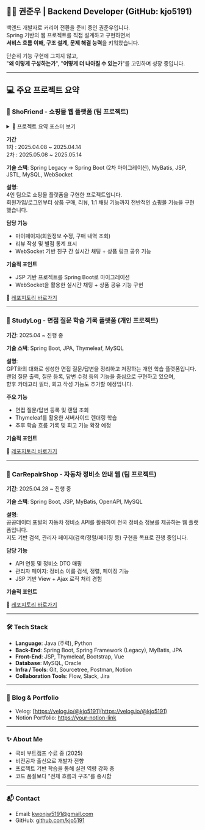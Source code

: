 ## 👨‍💻 권준우 | Backend Developer (GitHub: kjo5191)

백엔드 개발자로 커리어 전환을 준비 중인 권준우입니다.  
Spring 기반의 웹 프로젝트를 직접 설계하고 구현하면서  
**서비스 흐름 이해, 구조 설계, 문제 해결 능력**을 키워왔습니다.

단순히 기능 구현에 그치지 않고,  
"**왜 이렇게 구성하는가**", "**어떻게 더 나아질 수 있는가**"를 고민하며 성장 중입니다.  

---
  

## 💻 주요 프로젝트 요약

### 🛒 ShoFriend - 쇼핑몰 웹 플랫폼 (팀 프로젝트)

<details>
<summary>📌 프로젝트 요약 포스터 보기</summary>

![ShoFriend 포스터](./shofriend_poster.png)

</details>


**기간**  
1차 : 2025.04.08 ~ 2025.04.14  
2차 : 2025.05.08 ~ 2025.05.14  
          
**기술 스택**: Spring Legacy → Spring Boot (2차 마이그레이션), MyBatis, JSP, JSTL, MySQL, WebSocket

**설명**:  
4인 팀으로 쇼핑몰 플랫폼을 구현한 프로젝트입니다.  
회원가입/로그인부터 상품 구매, 리뷰, 1:1 채팅 기능까지 전반적인 쇼핑몰 기능을 구현했습니다.

**담당 기능**
- 마이페이지(회원정보 수정, 구매 내역 조회)
- 리뷰 작성 및 별점 통계 표시
- WebSocket 기반 친구 간 실시간 채팅 + 상품 링크 공유 기능  

**기술적 포인트**
- JSP 기반 프로젝트를 Spring Boot로 마이그레이션
- WebSocket을 활용한 실시간 채팅 + 상품 공유 기능 구현  

🔗 [레포지토리 바로가기](https://github.com/kjo5191/Project_ShoFriend)

---


### 🧠 StudyLog - 면접 질문 학습 기록 플랫폼 (개인 프로젝트)

**기간**: 2025.04 ~ 진행 중  

**기술 스택**: Spring Boot, JPA, Thymeleaf, MySQL  

**설명**:  
GPT와의 대화로 생성한 면접 질문/답변을 정리하고 저장하는 개인 학습 플랫폼입니다.  
랜덤 질문 출력, 질문 등록, 답변 수정 등의 기능을 중심으로 구현하고 있으며,  
향후 카테고리 필터, 회고 작성 기능도 추가할 예정입니다.

**주요 기능**
- 면접 질문/답변 등록 및 랜덤 조회
- Thymeleaf를 활용한 서버사이드 렌더링 학습
- 추후 학습 흐름 기록 및 회고 기능 확장 예정

**기술적 포인트**

🔗 [레포지토리 바로가기](https://github.com/kjo5191/Project_StudyLog)

---


### 🧰 CarRepairShop - 자동차 정비소 안내 웹 (팀 프로젝트)

**기간**: 2025.04.28 ~ 진행 중  

**기술 스택**: Spring Boot, JSP, MyBatis, OpenAPI, MySQL  

**설명**:  
공공데이터 포털의 자동차 정비소 API를 활용하여 전국 정비소 정보를 제공하는 웹 플랫폼입니다.  
지도 기반 검색, 관리자 페이지(검색/정렬/페이징 등) 구현을 목표로 진행 중입니다.

**담당 기능**
- API 연동 및 정비소 DTO 매핑
- 관리자 페이지: 정비소 이름 검색, 정렬, 페이징 기능
- JSP 기반 View + Ajax 로직 처리 경험

**기술적 포인트**

🔗 [레포지토리 바로가기](https://github.com/kjo5191/Project_CarRepairShop)

---


### 🛠️ Tech Stack

- **Language**: Java (주력), Python
- **Back-End**: Spring Boot, Spring Framework (Legacy), MyBatis, JPA
- **Front-End**: JSP, Thymeleaf, Bootstrap, Vue
- **Database**: MySQL, Oracle
- **Infra / Tools**: Git, Sourcetree, Postman, Notion
- **Collaboration Tools**: Flow, Slack, Jira

---


### 📗 Blog & Portfolio

- Velog: [https://velog.io/@kjo5191](https://velog.io/@kjo5191)
- Notion Portfolio: [https://your-notion-link](https://your-notion-link)

---


### ✨ About Me

- 국비 부트캠프 수료 중 (2025)
- 비전공자 출신으로 개발자 전향
- 프로젝트 기반 학습을 통해 실전 역량 강화 중
- 코드 품질보다 "전체 흐름과 구조"를 중시함

---


### 📬 Contact

- Email: [kwonjw5191@gmail.com](mailto:kwonjw5191@gmail.com)
- GitHub: [github.com/kjo5191](https://github.com/kjo5191)


